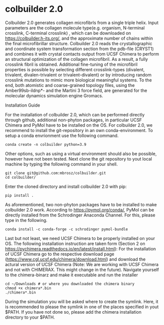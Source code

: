 # colbuilder 2.0
Colbuilder 2.0 generates collagen microfibrls from a single triple helix. Input parameters are the collagen molecule type(e.g. organism, N-terminal crosslink, C-terminal crosslink) , which can be downloaded on https://colbuilder.h-its.org/, and the approximate number of chains within the final microfibrillar structure. Colbuilder 2.0 reads the crystallographic and coordinate system transformation section from the pdb-file (CRYST1) and combines it with crystal contacts output from UCSF Chimera to perform an structural optimization of the collagen microfibril. As a result, a fully crosslink fibril is obtained. Additional fine-tuning of the microfibril properties is possible by selecting different crosslink-types (divalent, trivalent, divalen-trivalent or trivalent-divalent) or by introducing random crosslink mutations to mimic more biological meaningful systems. To the end, both atomistic and coarse-grained topology files, using the Amber99sb-ildnp*- and the Martini 3 force field, are generated for the molecular dynamics simulation engine Gromacs.

Installation Guide

For the installation of colbuilder 2.0, which can be performed directly through github, additional non-phyton packages, in particular UCSF Chimera and PyMol have to be installed on the OS. For colbuilder 2.0, we recommend to install the git-repository in an own conda-environment. To setup a conda envrionment use the following command.
```
conda create -n colbuilder python=3.9
```
Other options, such as using a virtual environment should also be possible, however have not been tested. Next clone the git repository to yout local machine by typing the following command in your shell.
```
git clone git@github.com:mbrosz/colbuilder.git
cd colbuilder/
```
Enter the cloned directory and install colbuilder 2.0 with pip:
```
pip install .
```
As aforementioned, two non-phyton packages have to be installed to make colbuilder 2.0 work. According to https://pymol.org/conda/, PyMol can be directly installed from the Schrodinger Anaconda Channel. For this, please type in the following.
```
conda install -c conda-forge -c schrodinger pymol-bundle
```
Last but not least, we need UCSF Chimera to be properly installed on your OS. The following installation instruction are taken form (Section 2 on https://pychimera.readthedocs.io/en/latest/install.html): For the installation of UCSF Chimera go to the respective download page (https://www.cgl.ucsf.edu/chimera/download.html) and download the actural version of UCSF Chimera (Note: We are working with UCSF Chimera and not with CHIMERAX. This might change in the future). Navigate yourself to the chimera-binarz and make it executable and run the installer
```
cd ~/Downloads # or where you downloaded the chimera binary
chmod +x chimera*.bin
./chimera*.bin
```
During the simulation you will be asked where to create the symlink. Here, it is recommended to please the symlink in one of the places specified in yout $PATH. If you have not done so, please add the chimera installation directory to your $PATH.
